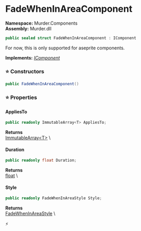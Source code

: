 # FadeWhenInAreaComponent

**Namespace:** Murder.Components \
**Assembly:** Murder.dll

```csharp
public sealed struct FadeWhenInAreaComponent : IComponent
```

For now, this is only supported for aseprite components.

**Implements:** _[IComponent](../../Bang/Components/IComponent.html)_

### ⭐ Constructors
```csharp
public FadeWhenInAreaComponent()
```

### ⭐ Properties
#### AppliesTo
```csharp
public readonly ImmutableArray<T> AppliesTo;
```

**Returns** \
[ImmutableArray\<T\>](https://learn.microsoft.com/en-us/dotnet/api/System.Collections.Immutable.ImmutableArray-1?view=net-7.0) \
#### Duration
```csharp
public readonly float Duration;
```

**Returns** \
[float](https://learn.microsoft.com/en-us/dotnet/api/System.Single?view=net-7.0) \
#### Style
```csharp
public readonly FadeWhenInAreaStyle Style;
```

**Returns** \
[FadeWhenInAreaStyle](../../Murder/Components/FadeWhenInAreaStyle.html) \


⚡